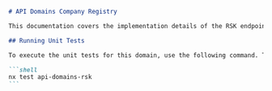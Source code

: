 ````markdown
# API Domains Company Registry

This documentation covers the implementation details of the RSK endpoints, which are defined in the RSK client library.

## Running Unit Tests

To execute the unit tests for this domain, use the following command. These tests utilize the [Jest](https://jestjs.io) testing framework:

```shell
nx test api-domains-rsk
```
````

```

```

